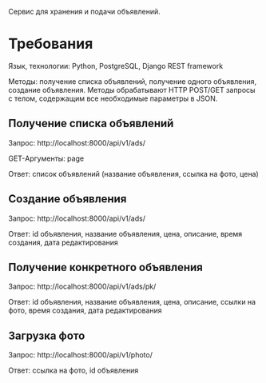 Сервис для хранения и подачи объявлений.
	
# Требования

Язык, технологии: Python, PostgreSQL, Django REST framework

Методы: получение списка объявлений, получение одного объявления, создание объявления.
Методы обрабатывают HTTP POST/GET запросы c телом, содержащим все необходимые параметры в JSON.


## Получение списка объявлений

Запрос: http://localhost:8000/api/v1/ads/

GET-Аргументы: page

Ответ: список объявлений (название объявления, ссылка на фото, цена)


## Создание объявления

Запрос: http://localhost:8000/api/v1/ads/

Ответ: id объявления, название объявления, цена, описание, время создания, дата редактирования


## Получение конкретного объявления

Запрос: http://localhost:8000/api/v1/ads/pk/

Ответ: id объявления, название объявления, цена, описание, ссылки на фото, время создания, дата редактирования


## Загрузка фото

Запрос: http://localhost:8000/api/v1/photo/

Ответ: ссылка на фото, id объявления

